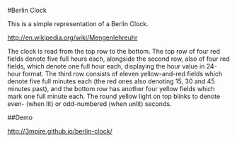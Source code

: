 #Berlin Clock

This is a simple representation of a Berlin Clock.

http://en.wikipedia.org/wiki/Mengenlehreuhr

The clock is read from the top row to the bottom. The top row of four red fields denote five full hours each, alongside the second row, also of four red fields, which denote one full hour each, displaying the hour value in 24-hour format. The third row consists of eleven yellow-and-red fields which denote five full minutes each (the red ones also denoting 15, 30 and 45 minutes past), and the bottom row has another four yellow fields which mark one full minute each. The round yellow light on top blinks to denote even- (when lit) or odd-numbered (when unlit) seconds.

##Demo

http://3mpire.github.io/berlin-clock/